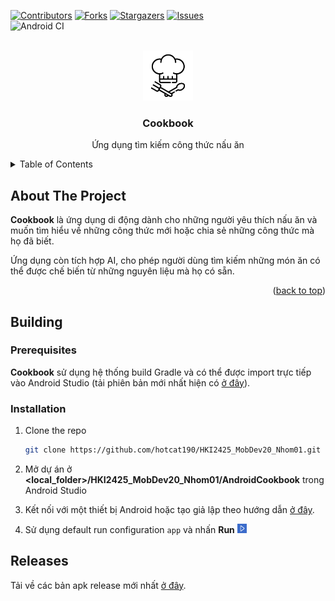 [![Contributors][contributors-shield]][contributors-url]
[![Forks][forks-shield]][forks-url]
[![Stargazers][stars-shield]][stars-url]
[![Issues][issues-shield]][issues-url]
<br>
![Android CI](https://github.com/hotcat190/HKI2425_MobDev20_Nhom01/workflows/Android%CI/badge.svg) 


<!-- PROJECT LOGO -->
<br />
<div align="center">
  <a href="https://github.com/hotcat190/HKI2425_MobDev20_Nhom01">
    <img src="app/src/main/res/drawable/cookbook_app_icon.png" alt="Logo" width="80" height="80">
  </a>

<h3 align="center">Cookbook</h3>
  <p align="center">
    Ứng dụng tìm kiếm công thức nấu ăn
  </p>
</div>



<!-- TABLE OF CONTENTS -->
<details>
  <summary>Table of Contents</summary>
  <ol>
    <li>
      <a href="#about-the-project">About The Project</a>
    </li>
    <li>
      <a href="#getting-started">Getting Started</a>
      <ul>
        <li><a href="#prerequisites">Prerequisites</a></li>
        <li><a href="#installation">Installation</a></li>
      </ul>
    </li>
  </ol>
</details>



<!-- ABOUT THE PROJECT -->
## About The Project

<p><b>Cookbook</b> là ứng dụng di động dành cho những người yêu thích nấu ăn và muốn tìm hiểu về những công thức mới hoặc chia sẻ những công thức mà họ đã biết.</p>
<p>Ứng dụng còn tích hợp AI, cho phép người dùng tìm kiếm những món ăn có thể được chế biến từ những nguyên liệu mà họ có sẵn.</p>

<p align="right">(<a href="#readme-top">back to top</a>)</p>

<!-- BUILDING -->
## Building

### Prerequisites

**Cookbook** sử dụng hệ thống build Gradle và có thể được import trực tiếp vào Android Studio (tải phiên bản mới nhất hiện có [ở đây](https://developer.android.com/studio)). 

### Installation

1. Clone the repo
   ```sh
   git clone https://github.com/hotcat190/HKI2425_MobDev20_Nhom01.git
   ```
2. Mở dự án ở **<local_folder>/HKI2425_MobDev20_Nhom01/AndroidCookbook** trong Android Studio

3. Kết nối với một thiết bị Android hoặc tạo giả lập theo hướng dẫn [ở đây](https://developer.android.com/studio/run).

4. Sử dụng default run configuration `app` và nhấn **Run** <img src="../images/run.png" alt="" width="15" height="15">

<!-- RELEASES -->
## Releases

Tải về các bản apk release mới nhất [ở đây](https://github.com/hotcat190/HKI2425_MobDev20_Nhom01/tags).



<!-- MARKDOWN LINKS & IMAGES -->
<!-- https://www.markdownguide.org/basic-syntax/#reference-style-links -->
[contributors-shield]: https://img.shields.io/github/contributors/hotcat190/HKI2425_MobDev20_Nhom01.svg?style=for-the-badge
[contributors-url]: https://github.com/hotcat190/HKI2425_MobDev20_Nhom01/graphs/contributors
[forks-shield]: https://img.shields.io/github/forks/hotcat190/HKI2425_MobDev20_Nhom01.svg?style=for-the-badge
[forks-url]: https://github.com/hotcat190/HKI2425_MobDev20_Nhom01/network/members
[stars-shield]: https://img.shields.io/github/stars/hotcat190/HKI2425_MobDev20_Nhom01.svg?style=for-the-badge
[stars-url]: https://github.com/hotcat190/HKI2425_MobDev20_Nhom01/stargazers
[issues-shield]: https://img.shields.io/github/issues/hotcat190/HKI2425_MobDev20_Nhom01.svg?style=for-the-badge
[issues-url]: https://github.com/hotcat190/HKI2425_MobDev20_Nhom01/issues
[product-screenshot]: images/screenshot.png
